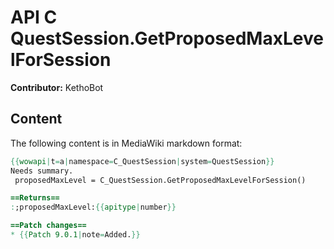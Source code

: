 # API C QuestSession.GetProposedMaxLevelForSession

**Contributor:** KethoBot

## Content

The following content is in MediaWiki markdown format:

```mediawiki
{{wowapi|t=a|namespace=C_QuestSession|system=QuestSession}}
Needs summary.
 proposedMaxLevel = C_QuestSession.GetProposedMaxLevelForSession()

==Returns==
:;proposedMaxLevel:{{apitype|number}}

==Patch changes==
* {{Patch 9.0.1|note=Added.}}
```